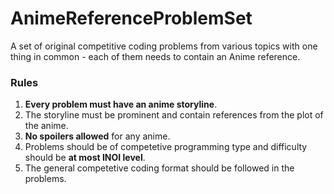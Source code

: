 # AnimeReferenceProblemSet
A set of original competitive coding problems from various topics with one thing in common - each of them needs to contain an Anime reference.

### Rules
1. __Every problem must have an anime storyline__.
2. The storyline must be prominent and contain references from the plot of the anime.
3. __No spoilers allowed__ for any anime.
4. Problems should be of competetive programming type and difficulty should be __at most INOI level__.
5. The general competetive coding format should be followed in the problems.
